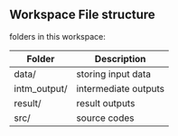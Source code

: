 ## Workspace File structure

folders in this workspace:

| Folder      | Description
| ----------- | ----------
|data/        | storing input data
|intm_output/ | intermediate outputs
|result/      | result outputs
|src/         | source codes
